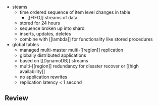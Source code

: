- steams
	- time ordered sequence of item level changes in table
		- [[FIFO]] streams of data
	- stored for 24 hours
	- sequence broken up into shard
	- inserts, updates, deletes
	- combine with [[lambda]] for functionality like stored procedures
- global tables
	- managed multi-master multi-[[region]] replication
	- globally distributed applications
	- based on [[DynamoDB]] streams
	- multi-[[region]] redundancy for disaster recover or [[high availability]]
	- no application rewrites
	- replication latency < 1 second

Review
- 
